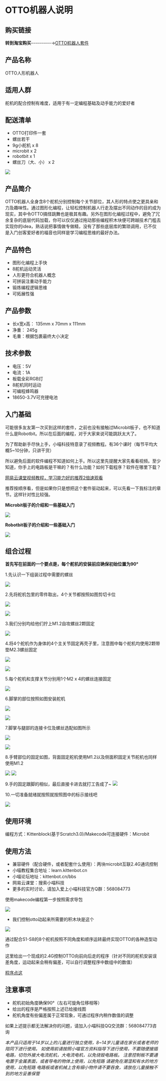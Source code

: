 # OTTO机器人说明

## 购买链接

__转到淘宝购买__----------→[OTTO机器人套件](https://item.taobao.com/item.htm?spm=a1z10.3-c-s.w4002-17001215033.53.59fc762e6Luvq6&id=564707487178)

## 产品名称

OTTO人形机器人

## 适用人群

舵机的配合控制有难度，适用于有一定编程基础及动手能力的爱好者

## 配送清单

- OTTO打印件一套
- 螺丝若干
- 9g小舵机 x 8
- microbit x 2
- robotbit x 1
- 螺丝刀（大、小） x 2
 
![](./otto/cailiao.png)

## 产品简介

OTTO机器人全身含8个舵机分别控制每个关节部位，其人形的特点使之更具亲和力及趣味性。通过图形化编程，让轻松控制机器人行走及摆出不同动作的目的成为现实，其中令OTTO搞怪跳舞也是极其有趣。另外在图形化编程过程中，避免了冗余复杂的底层代码加载，你可以仅仅通过拖动那些编程积木块便可跨越技术门槛去实现你的idea，熟话说把事情做专做精，没有了那些底层库的繁琐调用，已不仅是入门创客爱好者的福音也同样是学习编程思维的最好办法。

## 产品特色

- 图形化编程上手快
- 8舵机运动灵活
- 人形更符合机器人概念
- 可拼装注重动手能力
- 锻炼编程逻辑思维
- 可拓展性强

## 产品参数

- 长x宽x高： 135mm x 70mm x 111mm
- 净重： 245g
- 毛重：根据包裹最终大小决定

## 技术参数

- 电压：5V
- 电流：1A
- 板载全彩RGB灯
- 8舵机同时运动
- 可编程蜂鸣器
- 18650-3.7V可充锂电池

## 入门基础

可能很多友友第一次买到这样的套件，之前也没有接触过Microbit板子，也不知道什么是Robotbit。所以在后面的编程，对于大家来说可能跳跃太大了。

为了帮助新手尽快上手，小喵科技特意录了视频教程。有36个课时（每节平均大概5~10分钟，只讲干货）

所以避免后面的软件编程不知道如何上手。所以这里先提醒大家先看看视频。至少知道，你手上的电路板是干嘛的？有什么功能？如何下载程序？软件在哪里下载？

[网易云课堂视频教程，学习能力好的推荐2倍速观看](https://study.163.com/course/introduction.htm?courseId=1005485001#/courseDetail?tab=1)

推荐按顺序看，但是如果你只是想把这个套件驱动起来，可以先看一下我标注的章节。这样针对性比较强。

**Microbit板子的介绍和一些基础入门**

![](./images/microbit01.png)  

**Robotbit板子的介绍和一些基础入门**

![](./images/microbit03.png) 


## 组合过程

__首先写在前面的一个要点是，每个舵机的安装前应确保初始位置为90°__

1.先认识一下组装过程中需要的螺丝

![](./otto/luosi.png)

2.先将舵机包里的零件取出，4个关节都按照如图剪切卡位

![](./otto/duojiguding_6.png)

![](./otto/duojizhuangpei.png)

3.我们分别均给他们拧上M1.2自攻螺丝2颗固定

![](./otto/duojiguding_1.png)

4.将4个舵机作为身体的4个主关节固定再壳子里，注意图中每个舵机均使用2颗带垫M2.3螺丝固定

![](./otto/duojiguding_4.png)

![](./otto/duojiguding_5.png)

5.每个舵机和支撑关节分别用1个M2 x 4的螺丝连接固定

![](./otto/duojiguding_2.png)

6.脚掌的部位按照如图安装舵机

![](./otto/duojichuanxian.png)

![](./otto/duojichuanxian_2.png)

7.脚掌与腿部的连接卡位及螺丝选配如图所示

![](./otto/jiaozhang.png)

![](./otto/zhengmian.png)

8.手臂部位的固定如图，背面固定舵机使用M1.2以及侧面积固定关节舵机也同样使用M1.2

![](./otto/duojiguding_3.png)
![](./otto/cemian.png)

9.手的固定跟脚的相似，最后直接卡进去就打工告成了~
![](./otto/zhengti_2.png)

10.一切准备就绪就按照就按照图中的标示接线吧

![](./otto/otto_jiexian.png)

## 使用环境

编程方式：Kittenblock(基于Scratch3.0)/Makecode可连接硬件：Microbit

## 使用方法

- 兼容硬件（配合硬件，或者配套什么使用）：两块microbit互联2.4G通讯控制
- 小喵教程集合地址：learn.kittenbot.cn
- 小喵论坛地址：kittenbot.cn/bbs
- 网易云课堂：搜索小喵科技
- 更多的实时讨论，请加入爱上小喵科技官方Q群：568084773

使用makecode编程第一步按照需求导包

![](./otto/daobao.png)

- 我们控制otto动起来所需要的积木块是这个

![](./otto/otto_biancheng1.png)

通过配合S1-S8的8个舵机按照不同角度和顺序运转最终实现OTTO的各种造型动作

这里给出一个现成的2.4G控制OTTO向前向后走的程序（针对不同的舵机安装误差角度，运动起来会稍有偏差，可以自行调整程序中数组中的数值）

[程序点这](https://bbs.kittenbot.cn/forum.php?mod=viewthread&tid=365)



## 注意事项

- 舵机初始角度确保90°（左右可旋角位移相等）
- 给出的程序是严格按照上述已给接线图
- 舵机角度有些偏差属于正常现象，可通过程序内稍作数值的调整

如果上述提示都无法解决你的问题，请加入小喵科技QQ交流群：568084773咨询

_本产品只适用于14岁以上的儿童进行独立使用，8~14岁儿童请在家长或者老师的陪同下进行使用。
如使用前请按照小喵官方资料指导下进行使用，不要随便接插电路，切勿外接大电流舵机，大电流电机，以免烧毁电路板。
注意控制板不要通电置于金属表面，或者导电的物体上使用，以免短路
请避免在潮湿和有水的地方使用，以免短路
电路板或者机械上含有细小物件请不要吞食，请放在儿童接触不到的地方妥善保管_

